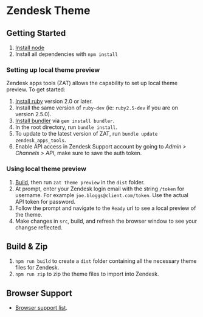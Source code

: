 # Zendesk Theme

## Getting Started
1. [Install node](https://nodejs.org/en/)
2. Install all dependencies with `npm install`

### Setting up local theme preview
Zendesk apps tools (ZAT) allows the capability to set up local theme preview. To get started:
1. [Install ruby](https://www.ruby-lang.org/en/) version 2.0 or later.
2. Install the same version of `ruby-dev` (ie: `ruby2.5-dev` if you are on version 2.5.0).
3. [Install bundler](https://bundler.io/) via `gem install bundler`.
4. In the root directory, run `bundle install`.
5. To update to the latest version of ZAT, run `bundle update zendesk_apps_tools`.
6. Enable API access in Zendesk Support account by going to *Admin > Channels > API*, make sure to save the auth token.

### Using local theme preview
1. [Build](#build-&-zip), then run `zat theme preview` in the `dist` folder.
2. At prompt, enter your Zendesk login email with the string `/token` for username. For example `joe.bloggs@client.com/token`. Use the actual API token for password.
3. Follow the prompt and navigate to the `Ready` url to see a local preview of the theme.
4. Make changes in `src`, build, and refresh the browser window to see your changse reflected.

## Build & Zip
1. `npm run build` to create a `dist` folder containing all the necessary theme files for Zendesk.
2. `npm run zip` to zip the theme files to import into Zendesk.

## Browser Support
- [Browser support list](http://browserl.ist/?q=>0.25%25%2C+ie+11%2C+not+op_mini+all).
